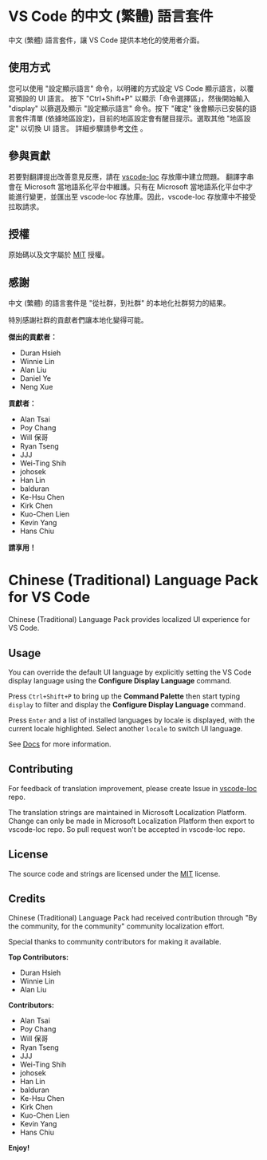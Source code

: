 #  VS Code 的中文 (繁體) 語言套件

中文 (繁體) 語言套件，讓 VS Code 提供本地化的使用者介面。

## 使用方式

您可以使用 "設定顯示語言" 命令，以明確的方式設定 VS Code 顯示語言，以覆寫預設的 UI 語言。
按下 "Ctrl+Shift+P" 以顯示「命令選擇區」，然後開始輸入 "display" 以篩選及顯示 "設定顯示語言" 命令。按下 "確定" 後會顯示已安裝的語言套件清單 (依據地區設定)，目前的地區設定會有醒目提示。選取其他 "地區設定" 以切換 UI 語言。
詳細步驟請參考[文件](https://go.microsoft.com/fwlink/?LinkId=761051) 。

## 參與貢獻

若要對翻譯提出改善意見反應，請在 [vscode-loc](https://github.com/microsoft/vscode-loc) 存放庫中建立問題。
翻譯字串會在 Microsoft 當地語系化平台中維護。只有在 Microsoft 當地語系化平台中才能進行變更，並匯出至 vscode-loc 存放庫。因此，vscode-loc 存放庫中不接受拉取請求。

## 授權

原始碼以及文字屬於 [MIT](https://github.com/Microsoft/vscode-loc/blob/master/LICENSE.md) 授權。

## 感謝

中文 (繁體) 的語言套件是 "從社群，到社群" 的本地化社群努力的結果。

特別感謝社群的貢獻者們讓本地化變得可能。

**傑出的貢獻者：**

* Duran Hsieh
* Winnie Lin 
* Alan Liu
* Daniel Ye
* Neng Xue

**貢獻者：**

* Alan Tsai
* Poy Chang
* Will 保哥
* Ryan Tseng
* JJJ
* Wei-Ting Shih
* johosek
* Han Lin
* balduran
* Ke-Hsu Chen
* Kirk Chen
* Kuo-Chen Lien
* Kevin Yang
* Hans Chiu

**請享用！**

#  Chinese (Traditional) Language Pack for VS Code

Chinese (Traditional) Language Pack provides localized UI experience for VS Code.

## Usage

You can override the default UI language by explicitly setting the VS Code display language using the **Configure Display Language** command.

Press `Ctrl+Shift+P` to bring up the **Command Palette** then start typing `display` to filter and display the **Configure Display Language** command.

Press `Enter` and a list of installed languages by locale is displayed, with the current locale highlighted. Select another `locale` to switch UI language.

See [Docs](https://go.microsoft.com/fwlink/?LinkId=761051) for more information.

## Contributing

For feedback of translation improvement, please create Issue in [vscode-loc](https://github.com/microsoft/vscode-loc) repo.

The translation strings are maintained in Microsoft Localization Platform. Change can only be made in Microsoft Localization Platform then export to vscode-loc repo. So pull request won't be accepted in vscode-loc repo.

## License

The source code and strings are licensed under the [MIT](https://github.com/Microsoft/vscode-loc/blob/master/LICENSE.md) license.

## Credits

Chinese (Traditional) Language Pack had received contribution through "By the community, for the community" community localization effort.

Special thanks to community contributors for making it available.

**Top Contributors:**

* Duran Hsieh
* Winnie Lin 
* Alan Liu

**Contributors:**

* Alan Tsai
* Poy Chang
* Will 保哥
* Ryan Tseng
* JJJ
* Wei-Ting Shih
* johosek
* Han Lin
* balduran
* Ke-Hsu Chen
* Kirk Chen
* Kuo-Chen Lien
* Kevin Yang
* Hans Chiu

**Enjoy!**
